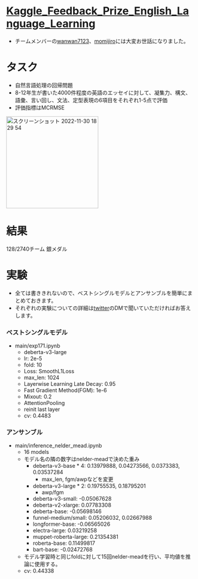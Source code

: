 # [Kaggle_Feedback_Prize_English_Language_Learning](https://www.kaggle.com/competitions/feedback-prize-english-language-learning/overview)

- チームメンバーの[wanwan7123](https://www.kaggle.com/tomoyayanagi)、[momijiro](https://www.kaggle.com/momijiro)には大変お世話になりました。

# タスク
- 自然言語処理の回帰問題
- 8-12年生が書いた4000件程度の英語のエッセイに対して、凝集力、構文、語彙、言い回し、文法、定型表現の6項目をそれぞれ1-5点で評価
- 評価指標はMCRMSE
<img width="246" alt="スクリーンショット 2022-11-30 18 29 54" src="https://user-images.githubusercontent.com/71954051/204759011-05b51c0b-fa17-4926-a1b4-e8be91dff994.png">


# 結果
128/2740チーム 銀メダル

# 実験
- 全ては書ききれないので、ベストシングルモデルとアンサンブルを簡単にまとめておきます。
- それぞれの実験についての詳細は[twitter](https://twitter.com/shu421_)のDMで聞いていただければお答えします。

### ベストシングルモデル
- main/exp171.ipynb
  - deberta-v3-large
  - lr: 2e-5
  - fold: 10
  - Loss: SmoothL1Loss
  - max_len: 1024
  - Layerwise Learning Late Decay: 0.95
  - Fast Gradient Method(FGM): 1e-6
  - Mixout: 0.2
  - AttentionPooling
  - reinit last layer
  - cv: 0.4483
  
### アンサンブル
- main/inference_nelder_mead.ipynb
  - 16 models
  - モデル名の隣の数字はnelder-meadで決めた重み
    - deberta-v3-base * 4: 0.13979888, 0.04273566, 0.0373383, 0.03537284
      - max_len, fgm/awpなどを変更
    - deberta-v3-large * 2: 0.19755535, 0.18795201
      - awp/fgm
    - deberta-v3-small: -0.05067628
    - deberta-v2-xlarge: 0.07783308
    - deberta-base: -0.05698146
    - funnel-medium/small: 0.05206032, 0.02667988
    - longformer-base: -0.06565026
    - electra-large: 0.03219258
    - muppet-roberta-large: 0.21354381
    - roberta-base: 0.11499817
    - bart-base: -0.02472768
  - モデル学習時と同じfoldに対して15回nelder-meadを行い、平均値を推論に使用する。
  - cv: 0.44338
  
  



  
    
 
